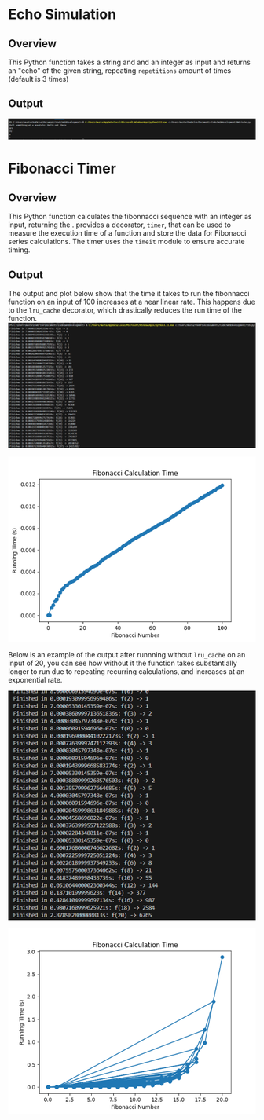 
# Echo Simulation

## Overview

This Python function takes a string and and an integer as input and returns an "echo" of the given string, repeating `repetitions` amount of times (default is 3 times)

## Output
![Alt text](echo_output.png)


# Fibonacci Timer

## Overview

This Python function calculates the fibonnacci sequence with an integer as input, returning the . provides a decorator, `timer`, that can be used to measure the execution time of a function and store the data for Fibonacci series calculations. The timer uses the `timeit` module to ensure accurate timing.

## Output
The output and plot below show that the time it takes to run the fibonnacci function on an input of 100 increases at a near linear rate. This happens due to the `lru_cache` decorator, which drastically reduces the run time of the function. 
![Alt text](fib_output.png)

![Alt text](fib_plot.png)

Below is an example of the output after runnning without `lru_cache` on an input of 20, you can see how without it the function takes substantially longer to run due to repeating recurring calculations, and increases at an exponential rate.

![Alt text](fib_output_no_lru_cache.png)

![Alt text](fib_plot_no_lru_cache.png)